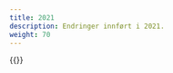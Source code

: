 ```yaml
---
title: 2021
description: Endringer innført i 2021.
weight: 70
---
```


{{<children description="true" />}}